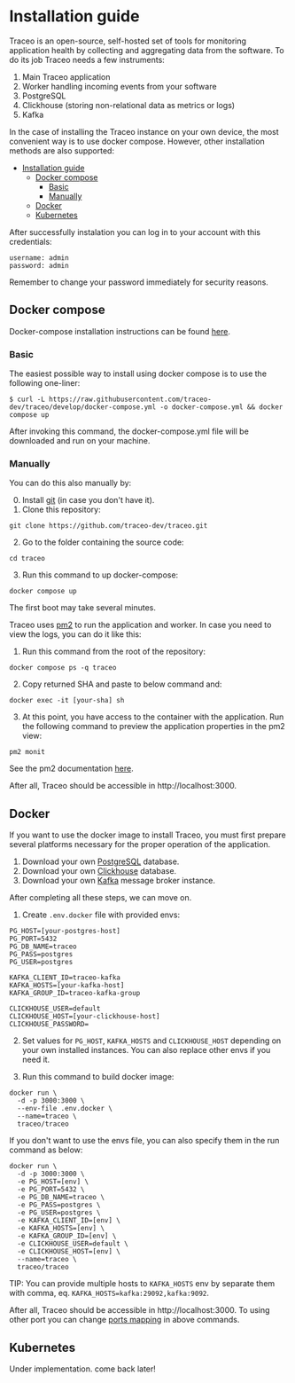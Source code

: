 # Installation guide


Traceo is an open-source, self-hosted set of tools for monitoring application health by collecting and aggregating data from the software. To do its job Traceo needs a few instruments:

1. Main Traceo application
2. Worker handling incoming events from your software
3. PostgreSQL
4. Clickhouse (storing non-relational data as metrics or logs)
5. Kafka

In the case of installing the Traceo instance on your own device, the most convenient way is to use docker compose. However, other installation methods are also supported:

- [Installation guide](#installation-guide)
  - [Docker compose](#docker-compose)
    - [Basic](#basic)
    - [Manually](#manually)
  - [Docker](#docker)
  - [Kubernetes](#kubernetes)

After successfully instalation you can log in to your account with this credentials:
```
username: admin
password: admin
```
Remember to change your password immediately for security reasons.

## Docker compose
Docker-compose installation instructions can be found [here](https://docs.docker.com/compose/install/).

### Basic
The easiest possible way to install using docker compose is to use the following one-liner:
```
$ curl -L https://raw.githubusercontent.com/traceo-dev/traceo/develop/docker-compose.yml -o docker-compose.yml && docker compose up
```
After invoking this command, the docker-compose.yml file will be downloaded and run on your machine.

### Manually
You can do this also manually by:

0. Install [git](https://git-scm.com/book/en/v2/Getting-Started-Installing-Git) (in case you don't have it).
1. Clone this repository:
```
git clone https://github.com/traceo-dev/traceo.git
```
2. Go to the folder containing the source code:
```
cd traceo
```
3. Run this command to up docker-compose:
```
docker compose up
```

The first boot may take several minutes. 




Traceo uses [pm2](https://pm2.keymetrics.io/) to run the application and worker. In case you need to view the logs, you can do it like this:

1. Run this command from the root of the repository:
```
docker compose ps -q traceo
```
2. Copy returned SHA and paste to below command and:
```
docker exec -it [your-sha] sh
```
3. At this point, you have access to the container with the application. Run the following command to preview the application properties in the pm2 view:
```
pm2 monit
```

See the pm2 documentation [here](https://pm2.keymetrics.io/docs/usage/docker-pm2-nodejs/).

After all, Traceo should be accessible in http://localhost:3000.

<!-- This docker-compose.yml default is using latest image from docker registry. If you want to use different version of Traceo Instance you can define tag like below:
```
TAG=1.0.0 docker compose up
``` 

List of available docker images can be found in [docker registry](https://hub.docker.com/repository/docker/traceo/traceo/tags?page=1&ordering=last_updated).-->


## Docker

If you want to use the docker image to install Traceo, you must first prepare several platforms necessary for the proper operation of the application.

1. Download your own [PostgreSQL](https://www.postgresql.org/download/) database.
2. Download your own [Clickhouse](https://clickhouse.com/docs/en/install) database.
3. Download your own [Kafka](https://kafka.apache.org/quickstart) message broker instance.

After completing all these steps, we can move on.

1. Create `.env.docker` file with provided envs:
```
PG_HOST=[your-postgres-host]
PG_PORT=5432
PG_DB_NAME=traceo
PG_PASS=postgres
PG_USER=postgres

KAFKA_CLIENT_ID=traceo-kafka
KAFKA_HOSTS=[your-kafka-host]
KAFKA_GROUP_ID=traceo-kafka-group

CLICKHOUSE_USER=default
CLICKHOUSE_HOST=[your-clickhouse-host]
CLICKHOUSE_PASSWORD=
```
2. Set values for `PG_HOST`, `KAFKA_HOSTS` and `CLICKHOUSE_HOST` depending on your own installed instances. You can also replace other envs if you need it.

3. Run this command to build docker image:
```
docker run \
  -d -p 3000:3000 \
  --env-file .env.docker \
  --name=traceo \
  traceo/traceo
```

If you don't want to use the envs file, you can also specify them in the run command as below:
```
docker run \
  -d -p 3000:3000 \
  -e PG_HOST=[env] \
  -e PG_PORT=5432 \
  -e PG_DB_NAME=traceo \
  -e PG_PASS=postgres \
  -e PG_USER=postgres \
  -e KAFKA_CLIENT_ID=[env] \
  -e KAFKA_HOSTS=[env] \
  -e KAFKA_GROUP_ID=[env] \
  -e CLICKHOUSE_USER=default \
  -e CLICKHOUSE_HOST=[env] \
  --name=traceo \
  traceo/traceo
```

TIP: You can provide multiple hosts to `KAFKA_HOSTS` env by separate them with comma, eq. `KAFKA_HOSTS=kafka:29092,kafka:9092`.

After all, Traceo should be accessible in http://localhost:3000. To using other port you can change [ports mapping](https://docs.docker.com/config/containers/container-networking/) in above commands.

## Kubernetes

Under implementation. come back later!
